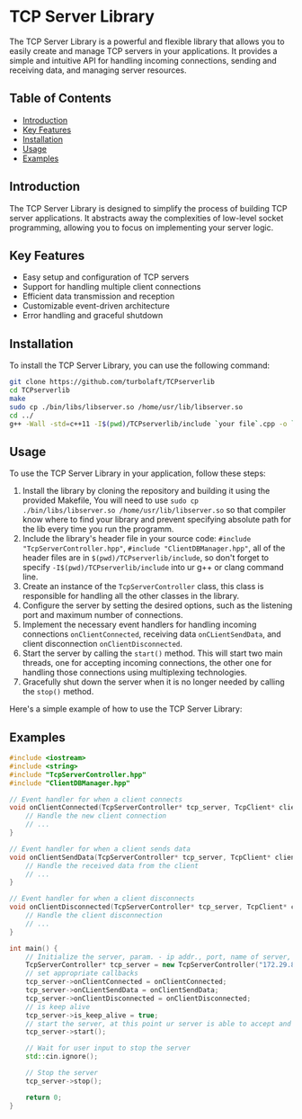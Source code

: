 # TCP Server Library

The TCP Server Library is a powerful and flexible library that allows you to easily create and manage TCP servers in your applications. It provides a simple and intuitive API for handling incoming connections, sending and receiving data, and managing server resources.

## Table of Contents
- [Introduction](#introduction)
- [Key Features](#key-features)
- [Installation](#installation)
- [Usage](#usage)
- [Examples](#examples)

## Introduction

The TCP Server Library is designed to simplify the process of building TCP server applications. It abstracts away the complexities of low-level socket programming, allowing you to focus on implementing your server logic.

## Key Features

- Easy setup and configuration of TCP servers
- Support for handling multiple client connections
- Efficient data transmission and reception
- Customizable event-driven architecture
- Error handling and graceful shutdown

## Installation

To install the TCP Server Library, you can use the following command:

```bash
git clone https://github.com/turbolaft/TCPserverlib
cd TCPserverlib
make
sudo cp ./bin/libs/libserver.so /home/usr/lib/libserver.so
cd ../
g++ -Wall -std=c++11 -I$(pwd)/TCPserverlib/include `your file`.cpp -o `your executable` -lserver
```
## Usage

To use the TCP Server Library in your application, follow these steps:

1. Install the library by cloning the repository and building it using the provided Makefile, You will need to use `sudo cp ./bin/libs/libserver.so /home/usr/lib/libserver.so` so that compiler know where to find your library and prevent specifying absolute path for the lib every time you run the programm.
2. Include the library's header file in your source code: `#include "TcpServerController.hpp"`, `#include "ClientDBManager.hpp"`, all of the header files are in `$(pwd)/TCPserverlib/include`, so don't forget to specify `-I$(pwd)/TCPserverlib/include` into ur g++ or clang command line.
3. Create an instance of the `TcpServerController` class, this class is responsible for handling all the other classes in the library.
4. Configure the server by setting the desired options, such as the listening port and maximum number of connections.
5. Implement the necessary event handlers for handling incoming connections `onClientConnected`, receiving data `onCLientSendData`, and client disconnection `onClientDisconnected`.
6. Start the server by calling the `start()` method. This will start two main threads, one for accepting incoming connections, the other one for handling those connections using multiplexing technologies.
7. Gracefully shut down the server when it is no longer needed by calling the `stop()` method.

Here's a simple example of how to use the TCP Server Library:

## Examples

```cpp
#include <iostream>
#include <string>
#include "TcpServerController.hpp"
#include "ClientDBManager.hpp"

// Event handler for when a client connects
void onClientConnected(TcpServerController* tcp_server, TcpClient* client) {
    // Handle the new client connection
    // ...
}

// Event handler for when a client sends data
void onClientSendData(TcpServerController* tcp_server, TcpClient* client, char* buffer, int readBytes) {
    // Handle the received data from the client
    // ...
}

// Event handler for when a client disconnects
void onClientDisconnected(TcpServerController* tcp_server, TcpClient* client) {
    // Handle the client disconnection
    // ...
}

int main() {
    // Initialize the server, param. - ip addr., port, name of server, max back_log
    TcpServerController* tcp_server = new TcpServerController("172.29.88.145", 8080, "PC-Artem");
    // set appropriate callbacks
    tcp_server->onClientConnected = onClientConnected;
    tcp_server->onCLientSendData = onClientSendData;
    tcp_server->onClientDisconnected = onClientDisconnected;
    // is keep alive
    tcp_server->is_keep_alive = true;
    // start the server, at this point ur server is able to accept and handle new connections
    tcp_server->start();

    // Wait for user input to stop the server
    std::cin.ignore();

    // Stop the server
    tcp_server->stop();

    return 0;
}
```

